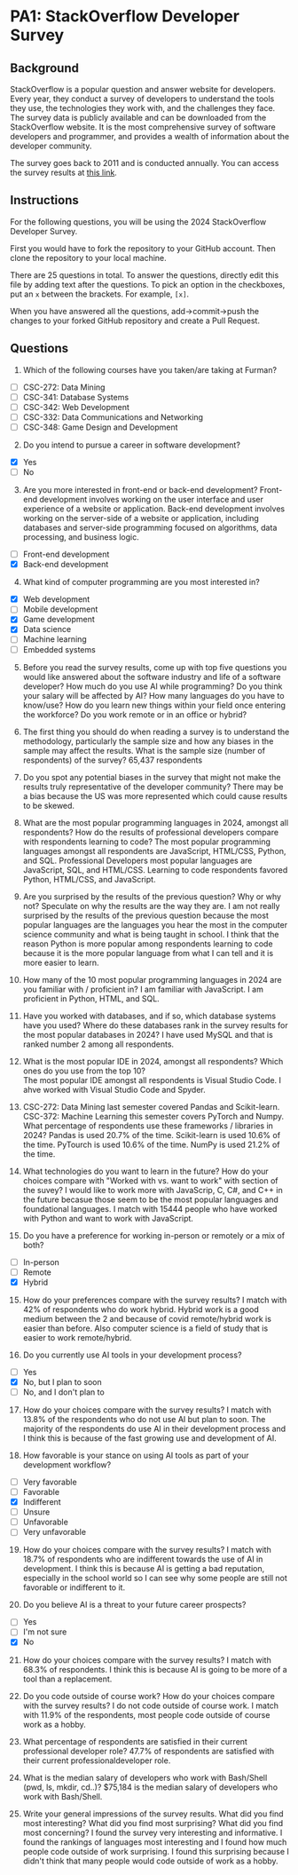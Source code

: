 
# PA1: StackOverflow Developer Survey

## Background

StackOverflow is a popular question and answer website for developers. Every year, they conduct a survey of developers to understand the tools they use, the technologies they work with, and the challenges they face. The survey data is publicly available and can be downloaded from the StackOverflow website. It is the most comprehensive survey of software developers and programmer, and provides a wealth of information about the developer community. 

The survey goes back to 2011 and is conducted annually. You can access the survey results at [this link](https://survey.stackoverflow.co/). 

## Instructions 

For the following questions, you will be using the 2024 StackOverflow Developer Survey. 

First you would have to fork the repository to your GitHub account. Then clone the repository to your local machine.

There are 25 questions in total. To answer the questions, directly edit this file by adding text after the questions. To pick an option in the checkboxes, put an `x` between the brackets. For example, `[x]`. 

When you have answered all the questions, add->commit->push the changes to your forked GitHub repository and create a Pull Request. 

## Questions

1. Which of the following courses have you taken/are taking at Furman? 

- [ ] CSC-272: Data Mining
- [ ] CSC-341: Database Systems
- [ ] CSC-342: Web Development
- [ ] CSC-332: Data Communications and Networking
- [ ] CSC-348: Game Design and Development

2. Do you intend to pursue a career in software development?

- [x] Yes
- [ ] No

3. Are you more interested in front-end or back-end development? Front-end development involves working on the user interface and user experience of a website or application. Back-end development involves working on the server-side of a website or application, including databases and server-side programming focused on algorithms, data processing, and business logic.

- [ ] Front-end development
- [x] Back-end development

4. What kind of computer programming are you most interested in?

- [x] Web development
- [ ] Mobile development
- [x] Game development
- [x] Data science
- [ ] Machine learning
- [ ] Embedded systems 

5. Before you read the survey results, come up with top five questions you would like answered about the software industry and life of a software developer? 
How much do you use AI while programming?
Do you think your salary will be affected by AI?
How many languages do you have to know/use?
How do you learn new things within your field once entering the workforce?
Do you work remote or in an office or hybrid?

6. The first thing you should do when reading a survey is to understand the methodology, particularly the sample size and how any biases in the sample may affect the results. What is the sample size (number of respondents) of the survey?
65,437 respondents 

7. Do you spot any potential biases in the survey that might not make the results truly representative of the developer community?
There may be a bias because the US was more represented which could cause results to be skewed.

8. What are the most popular programming languages in 2024, amongst all respondents? How do the results of professional developers compare with respondents learning to code?
The most popular programming languages amongst all respondents are JavaScript, HTML/CSS, Python, and SQL. Professional Developers most popular languages are JavaScript, SQL, and HTML/CSS. Learning to code respondents favored Python, HTML/CSS, and JavaScript.

9. Are you surprised by the results of the previous question? Why or why not? Speculate on why the results are the way they are.
I am not really surprised by the results of the previous question because the most popular languages are the languages you hear the most in the computer science community and what is being taught in school. I think that the reason Python is more popular among respondents learning to code because it is the more popular language from what I can tell and it is more easier to learn. 

10. How many of the 10 most popular programming languages in 2024 are you familiar with / proficient in?
I am familiar with JavaScript. I am proficient in Python, HTML, and SQL.

11. Have you worked with databases, and if so, which database systems have you used? Where do these databases rank in the survey results for the most popular databases in 2024?
I have used MySQL and that is ranked number 2 among all respondents.

12. What is the most popular IDE in 2024, amongst all respondents? Which ones do you use from the top 10?\
The most popular IDE amongst all respondents is Visual Studio Code. I ahve worked with Visual Studio Code and Spyder.

13. CSC-272: Data Mining last semester covered Pandas and Scikit-learn. CSC-372: Machine Learning this semester covers PyTorch and Numpy. What percentage of respondents use these frameworks / libraries in 2024?
Pandas is used 20.7% of the time. Scikit-learn is used 10.6% of the time. PyTourch is used 10.6% of the time. NumPy is used 21.2% of the time.

14. What technologies do you want to learn in the future? How do your choices compare with "Worked with vs. want to work" with section of the suvey? 
I would like to work more with JavaScrip, C, C#, and C++ in the future becasue those seem to be the most popular languages and foundational languages. I match with 15444 people who have worked with Python and want to work with JavaScript.

15. Do you have a preference for working in-person or remotely or a mix of both? 

- [ ] In-person
- [ ] Remote
- [x] Hybrid

15. How do your preferences compare with the survey results?
I match with 42% of respondents who do work hybrid. Hybrid work is a good medium between the 2 and because of covid remote/hybrid work is easier than before. Also computer science is a field of study that is easier to work remote/hybrid.

16. Do you currently use AI tools in your development process? 

- [ ] Yes
- [x] No, but I plan to soon 
- [ ] No, and I don't plan to

17. How do your choices compare with the survey results?
I match with 13.8% of the respondents who do not use AI but plan to soon. The majority of the respondents do use AI in their development process and I think this is because of the fast growing use and development of AI.

18. How favorable is your stance on using AI tools as part of your development workflow?


- [ ] Very favorable
- [ ] Favorable
- [x] Indifferent
- [ ] Unsure 
- [ ] Unfavorable
- [ ] Very unfavorable

19. How do your choices compare with the survey results?
I match with 18.7% of respondents who are indifferent towards the use of AI in development. I think this is because AI is getting a bad reputation, especially in the school world so I can see why some people are still not favorable or indifferent to it.

20. Do you believe AI is a threat to your future career prospects?

- [ ] Yes
- [ ] I'm not sure
- [x] No

21. How do your choices compare with the survey results?
I match with 68.3% of respondents. I think this is because AI is going to be more of a tool than a replacement.

22. Do you code outside of course work? How do your choices compare with the survey results?
I do not code outside of course work. I match with 11.9% of the respondents, most people code outside of course work as a hobby. 

23. What percentage of respondents are satisfied in their current professional developer role?
47.7% of respondents are satisfied with their current professionaldeveloper role.

24. What is the median salary of developers who work with Bash/Shell (pwd, ls, mkdir, cd..)? 
$75,184 is the median salary of developers who work with Bash/Shell.

25. Write your general impressions of the survey results. What did you find most interesting? What did you find most surprising? What did you find most concerning?
I found the survey very interesting and informative. I found the rankings of languages most interesting and I found how much people code outside of work surprising. I found this surprising because I didn't think that many people would code outside of work as a hobby.


